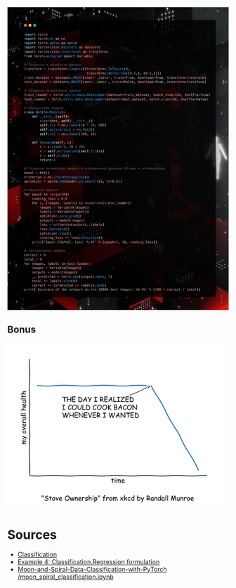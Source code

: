 ![](https://raw.githubusercontent.com/tonypithony/ik_kan_cancan_dansen/refs/heads/main/photo_2023-06-01_20-58-05.jpg)

## Bonus

![](https://raw.githubusercontent.com/tonypithony/ik_kan_cancan_dansen/refs/heads/main/memgrapth.png)

# Sources
 
* [Classification](https://github.com/KindXiaoming/pykan/blob/master/tutorials/Example/Example_4_classfication.ipynb)
* [Example 4: Classification.Regression formulation](https://kindxiaoming.github.io/pykan/Example/Example_4_classfication.html)
* [Moon-and-Spiral-Data-Classification-with-PyTorch  /moon_spiral_classification.ipynb](https://github.com/mubasherrehman/Moon-and-Spiral-Data-Classification-with-PyTorch/blob/main/moon_spiral_classification.ipynb)
